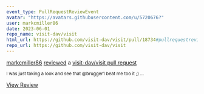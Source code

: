 ```yaml
---
event_type: PullRequestReviewEvent
avatar: "https://avatars.githubusercontent.com/u/5720676?"
user: markcmiller86
date: 2023-06-01
repo_name: visit-dav/visit
html_url: https://github.com/visit-dav/visit/pull/18734#pullrequestreview-1456013031
repo_url: https://github.com/visit-dav/visit
---
```


<a href='https://github.com/markcmiller86' target='_blank'>markcmiller86</a> <a href='https://github.com/visit-dav/visit/pull/18734#pullrequestreview-1456013031' target='_blank'>reviewed</a> a <a href='https://github.com/visit-dav/visit/pull/18734' target='_blank'>visit-dav/visit pull request</a>

<small>I was just taking a look and see that @brugger1 beat me too it ;)...</small>

<a href='https://github.com/visit-dav/visit/pull/18734#pullrequestreview-1456013031' target='_blank'>View Review</a>
